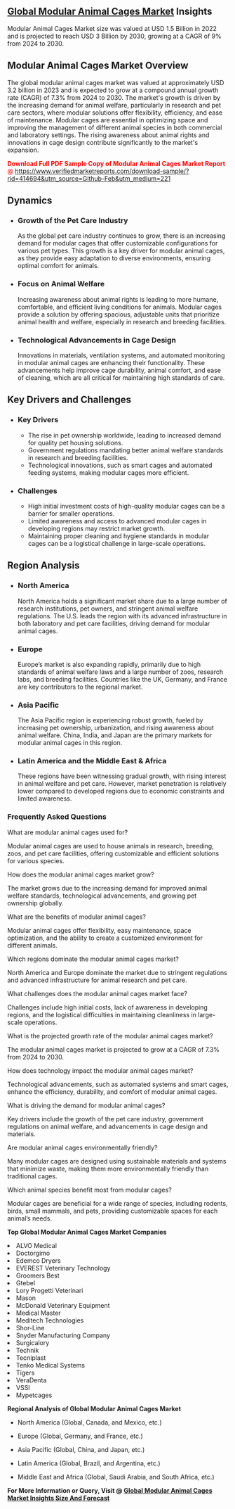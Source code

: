 <h2><a href="https://www.verifiedmarketreports.com/download-sample/?rid=414694&amp;utm_source=Github&amp;utm_medium=221" target="_blank">Global Modular Animal Cages Market</a> Insights</h2><p>Modular Animal Cages Market size was valued at USD 1.5 Billion in 2022 and is projected to reach USD 3 Billion by 2030, growing at a CAGR of 9% from 2024 to 2030.</p><p> <h2>Modular Animal Cages Market Overview</h2> <p>The global modular animal cages market was valued at approximately USD 3.2 billion in 2023 and is expected to grow at a compound annual growth rate (CAGR) of 7.3% from 2024 to 2030. The market's growth is driven by the increasing demand for animal welfare, particularly in research and pet care sectors, where modular solutions offer flexibility, efficiency, and ease of maintenance. Modular cages are essential in optimizing space and improving the management of different animal species in both commercial and laboratory settings. The rising awareness about animal rights and innovations in cage design contribute significantly to the market's expansion.</p> <p><p><span class=""><span style="color: #ff0000;"><strong>Download Full PDF Sample Copy of Modular Animal Cages Market Report</strong> @ </span><a href="https://www.verifiedmarketreports.com/download-sample/?rid=414694&amp;utm_source=Github-Feb&amp;utm_medium=221" target="_blank">https://www.verifiedmarketreports.com/download-sample/?rid=414694&amp;utm_source=Github-Feb&amp;utm_medium=221</a></span></p></p> <h2>Dynamics</h2> <ul> <li><h3>Growth of the Pet Care Industry</h3> As the global pet care industry continues to grow, there is an increasing demand for modular cages that offer customizable configurations for various pet types. This growth is a key driver for modular animal cages, as they provide easy adaptation to diverse environments, ensuring optimal comfort for animals. </li> <li><h3>Focus on Animal Welfare</h3> Increasing awareness about animal rights is leading to more humane, comfortable, and efficient living conditions for animals. Modular cages provide a solution by offering spacious, adjustable units that prioritize animal health and welfare, especially in research and breeding facilities. </li> <li><h3>Technological Advancements in Cage Design</h3> Innovations in materials, ventilation systems, and automated monitoring in modular animal cages are enhancing their functionality. These advancements help improve cage durability, animal comfort, and ease of cleaning, which are all critical for maintaining high standards of care. </li> </ul> <h2>Key Drivers and Challenges</h2> <ul> <li><h3>Key Drivers</h3> <ul> <li>The rise in pet ownership worldwide, leading to increased demand for quality pet housing solutions.</li> <li>Government regulations mandating better animal welfare standards in research and breeding facilities.</li> <li>Technological innovations, such as smart cages and automated feeding systems, making modular cages more efficient.</li> </ul> </li> <li><h3>Challenges</h3> <ul> <li>High initial investment costs of high-quality modular cages can be a barrier for smaller operations.</li> <li>Limited awareness and access to advanced modular cages in developing regions may restrict market growth.</li> <li>Maintaining proper cleaning and hygiene standards in modular cages can be a logistical challenge in large-scale operations.</li> </ul> </li> </ul> <h2>Region Analysis</h2> <ul> <li><h3>North America</h3> North America holds a significant market share due to a large number of research institutions, pet owners, and stringent animal welfare regulations. The U.S. leads the region with its advanced infrastructure in both laboratory and pet care facilities, driving demand for modular animal cages. </li> <li><h3>Europe</h3> Europe’s market is also expanding rapidly, primarily due to high standards of animal welfare laws and a large number of zoos, research labs, and breeding facilities. Countries like the UK, Germany, and France are key contributors to the regional market. </li> <li><h3>Asia Pacific</h3> The Asia Pacific region is experiencing robust growth, fueled by increasing pet ownership, urbanization, and rising awareness about animal welfare. China, India, and Japan are the primary markets for modular animal cages in this region. </li> <li><h3>Latin America and the Middle East & Africa</h3> These regions have been witnessing gradual growth, with rising interest in animal welfare and pet care. However, market penetration is relatively lower compared to developed regions due to economic constraints and limited awareness. </li> </ul> <h3>Frequently Asked Questions</h3> <p>What are modular animal cages used for?</p> <p>Modular animal cages are used to house animals in research, breeding, zoos, and pet care facilities, offering customizable and efficient solutions for various species.</p> <p>How does the modular animal cages market grow?</p> <p>The market grows due to the increasing demand for improved animal welfare standards, technological advancements, and growing pet ownership globally.</p> <p>What are the benefits of modular animal cages?</p> <p>Modular animal cages offer flexibility, easy maintenance, space optimization, and the ability to create a customized environment for different animals.</p> <p>Which regions dominate the modular animal cages market?</p> <p>North America and Europe dominate the market due to stringent regulations and advanced infrastructure for animal research and pet care.</p> <p>What challenges does the modular animal cages market face?</p> <p>Challenges include high initial costs, lack of awareness in developing regions, and the logistical difficulties in maintaining cleanliness in large-scale operations.</p> <p>What is the projected growth rate of the modular animal cages market?</p> <p>The modular animal cages market is projected to grow at a CAGR of 7.3% from 2024 to 2030.</p> <p>How does technology impact the modular animal cages market?</p> <p>Technological advancements, such as automated systems and smart cages, enhance the efficiency, durability, and comfort of modular animal cages.</p> <p>What is driving the demand for modular animal cages?</p> <p>Key drivers include the growth of the pet care industry, government regulations on animal welfare, and advancements in cage design and materials.</p> <p>Are modular animal cages environmentally friendly?</p> <p>Many modular cages are designed using sustainable materials and systems that minimize waste, making them more environmentally friendly than traditional cages.</p> <p>Which animal species benefit most from modular cages?</p> <p>Modular cages are beneficial for a wide range of species, including rodents, birds, small mammals, and pets, providing customizable spaces for each animal’s needs.</p> </p><p><strong>Top Global Modular Animal Cages Market Companies</strong></p><div data-test-id=""><p><li>ALVO Medical</li><li> Doctorgimo</li><li> Edemco Dryers</li><li> EVEREST Veterinary Technology</li><li> Groomers Best</li><li> Gtebel</li><li> Lory Progetti Veterinari</li><li> Mason</li><li> McDonald Veterinary Equipment</li><li> Medical Master</li><li> Meditech Technologies</li><li> Shor-Line</li><li> Snyder Manufacturing Company</li><li> Surgicalory</li><li> Technik</li><li> Tecniplast</li><li> Tenko Medical Systems</li><li> Tigers</li><li> VeraDenta</li><li> VSSI</li><li> Mypetcages</li></p><div><strong>Regional Analysis of&nbsp;Global Modular Animal Cages Market</strong></div><ul><li dir="ltr"><p dir="ltr">North America&nbsp;(Global, Canada, and Mexico, etc.)</p></li><li dir="ltr"><p dir="ltr">Europe (Global, Germany, and France, etc.)</p></li><li dir="ltr"><p dir="ltr">Asia Pacific&nbsp;(Global, China, and Japan, etc.)</p></li><li dir="ltr"><p dir="ltr">Latin America&nbsp;(Global, Brazil, and Argentina, etc.)</p></li><li dir="ltr">Middle East and Africa&nbsp;(Global, Saudi Arabia, and South Africa, etc.)</li></ul><p><strong>For More Information or Query, Visit @&nbsp;</strong><strong><a href="https://www.verifiedmarketreports.com/product/modular-animal-cages-market/?utm_source=Github&amp;utm_medium=221" target="_blank">Global Modular Animal Cages Market Insights Size And Forecast</a></strong></p></div>
